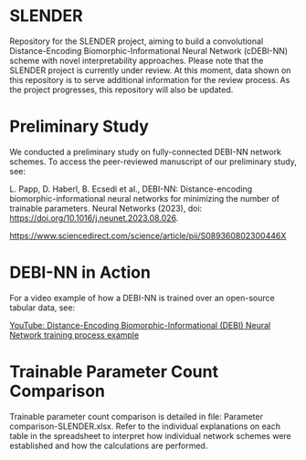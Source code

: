 # SLENDER
Repository for the SLENDER project, aiming to build a convolutional Distance-Encoding Biomorphic-Informational Neural Network (cDEBI-NN) scheme with novel interpretability approaches. Please note that the SLENDER project is currently under review. At this moment, data shown on this repository is to serve additional information for the review process. As the project progresses, this repository will also be updated.

# Preliminary Study
We conducted a preliminary study on fully-connected DEBI-NN network schemes. To access the peer-reviewed manuscript of our preliminary study, see:

L. Papp, D. Haberl, B. Ecsedi et al., DEBI-NN: Distance-encoding biomorphic-informational neural networks for minimizing the number of trainable parameters. Neural Networks (2023), doi: https://doi.org/10.1016/j.neunet.2023.08.026.

https://www.sciencedirect.com/science/article/pii/S089360802300446X

# DEBI-NN in Action
For a video example of how a DEBI-NN is trained over an open-source tabular data, see:

[YouTube: Distance-Encoding Biomorphic-Informational (DEBI) Neural Network training process example](https://youtu.be/S4Dj5qc7Rno)

# Trainable Parameter Count Comparison

Trainable parameter count comparison is detailed in file: Parameter comparison-SLENDER.xlsx. Refer to the individual explanations on each table in the spreadsheet to interpret how individual network schemes were established and how the calculations are performed.
